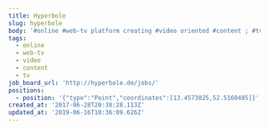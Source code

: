 ```yaml
---
title: Hyperbole
slug: hyperbole
body: '#online #web-tv platform creating #video oriented #content ; #tv'
tags:
  - online
  - web-tv
  - video
  - content
  - tv
job_board_url: 'http://hyperbole.de/jobs/'
positions:
  - position: '{"type":"Point","coordinates":[13.4573025,52.5160485]}'
created_at: '2017-06-28T20:38:28.113Z'
updated_at: '2019-06-16T10:36:09.626Z'
---
```


